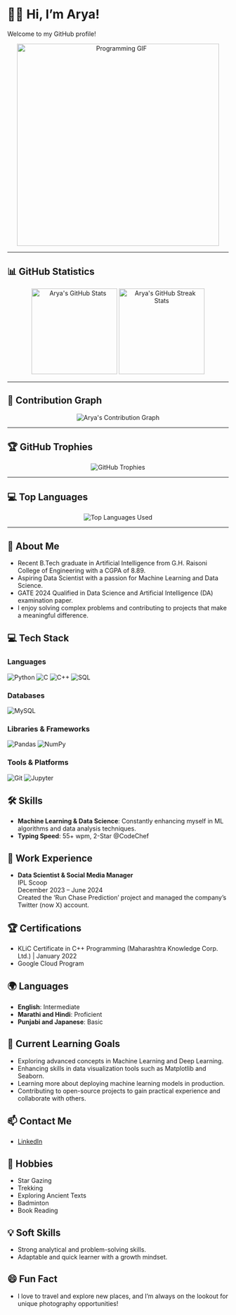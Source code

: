# 👋🏼 Hi, I’m Arya!

Welcome to my GitHub profile!

<p align="center">
  <img src="https://images-wixmp-ed30a86b8c4ca887773594c2.wixmp.com/f/c83c004e-1370-4756-88e5-4071de797088/dgdq8br-09cc7ad6-a021-47a5-b0e0-917b12b0f7a7.gif?token=eyJ0eXAiOiJKV1QiLCJhbGciOiJIUzI1NiJ9.eyJzdWIiOiJ1cm46YXBwOjdlMGQxODg5ODIyNjQzNzNhNWYwZDQxNWVhMGQyNmUwIiwiaXNzIjoidXJuOmFwcDo3ZTBkMTg4OTgyMjY0MzczYTVmMGQ0MTVlYTBkMjZlMCIsIm9iaiI6W1t7InBhdGgiOiJcL2ZcL2M4M2MwMDRlLTEzNzAtNDc1Ni04OGU1LTQwNzFkZTc5NzA4OFwvZGdkcThici0wOWNjN2FkNi1hMDIxLTQ3YTUtYjBlMC05MTdiMTJiMGY3YTcuZ2lmIn1dXSwiYXVkIjpbInVybjpzZXJ2aWNlOmZpbGUuZG93bmxvYWQiXX0.tqRMtE-b2QiI2nnefNxSDMJvZCcYqFmq2ccg_Xfzqb8" width="460" alt="Programming GIF">
</p>

---

## 📊 GitHub Statistics

<div align="center">
  <img height="195px" src="https://github-readme-stats.vercel.app/api?username=arya-io&show_icons=true&hide_border=true&theme=radical" alt="Arya's GitHub Stats" />
  <img height="195px" src="https://github-readme-streak-stats.herokuapp.com/?user=arya-io&hide_border=true&theme=radical" alt="Arya's GitHub Streak Stats" />
</div>

---

## 🌟 Contribution Graph

<p align="center">
  <img src="https://github-readme-activity-graph.vercel.app/graph?username=arya-io&bg_color=1a1b27&color=ffffff&line=ff4f4f&point=fdfdfd&area=true&hide_border=true" alt="Arya's Contribution Graph" />
</p>

---

## 🏆 GitHub Trophies

<p align="center">
  <img src="https://github-profile-trophy.vercel.app/?username=arya-io&theme=radical&no-frame=true&row=1&column=7" alt="GitHub Trophies" />
</p>


---

## 💻 Top Languages

<p align="center">
  <img src="https://github-readme-stats.vercel.app/api/top-langs/?username=arya-io&layout=compact&theme=radical&hide_border=true" alt="Top Languages Used" />
</p>

---

## 🚀 About Me

- Recent B.Tech graduate in Artificial Intelligence from G.H. Raisoni College of Engineering with a CGPA of 8.89.
- Aspiring Data Scientist with a passion for Machine Learning and Data Science.
- GATE 2024 Qualified in Data Science and Artificial Intelligence (DA) examination paper.
- I enjoy solving complex problems and contributing to projects that make a meaningful difference.

## 💻 Tech Stack

### Languages
![Python](https://img.shields.io/badge/Python-3776AB?style=flat-square&logo=python&logoColor=white)
![C](https://img.shields.io/badge/C-A8B9CC?style=flat-square&logo=c&logoColor=white)
![C++](https://img.shields.io/badge/C%2B%2B-00599C?style=flat-square&logo=c%2B%2B&logoColor=white)
![SQL](https://img.shields.io/badge/SQL-003B57?style=flat-square&logo=postgresql&logoColor=white)

### Databases
![MySQL](https://img.shields.io/badge/MySQL-005C84?style=flat-square&logo=mysql&logoColor=white)

### Libraries & Frameworks
![Pandas](https://img.shields.io/badge/Pandas-150458?style=flat-square&logo=pandas&logoColor=white)
![NumPy](https://img.shields.io/badge/NumPy-013243?style=flat-square&logo=numpy&logoColor=white)

### Tools & Platforms
![Git](https://img.shields.io/badge/Git-F05032?style=flat-square&logo=git&logoColor=white)
![Jupyter](https://img.shields.io/badge/Jupyter-DA5B0E?style=flat-square&logo=jupyter&logoColor=white)

## 🛠️ Skills
- **Machine Learning & Data Science**: Constantly enhancing myself in ML algorithms and data analysis techniques.
- **Typing Speed**: 55+ wpm, 2-Star @CodeChef

## 💼 Work Experience
- **Data Scientist & Social Media Manager**  
  IPL Scoop  
  December 2023 – June 2024  
  Created the ‘Run Chase Prediction’ project and managed the company’s Twitter (now X) account.

## 🏆 Certifications
- KLiC Certificate in C++ Programming (Maharashtra Knowledge Corp. Ltd.) | January 2022
- Google Cloud Program

## 🌍 Languages
- **English**: Intermediate
- **Marathi and Hindi**: Proficient
- **Punjabi and Japanese**: Basic

## 🎯 Current Learning Goals
- Exploring advanced concepts in Machine Learning and Deep Learning.
- Enhancing skills in data visualization tools such as Matplotlib and Seaborn.
- Learning more about deploying machine learning models in production.
- Contributing to open-source projects to gain practical experience and collaborate with others.

## 📫 Contact Me
- [LinkedIn](https://linkedin.com/aryaai)

## 🎨 Hobbies
- Star Gazing
- Trekking
- Exploring Ancient Texts
- Badminton
- Book Reading

## 💡 Soft Skills
- Strong analytical and problem-solving skills.
- Adaptable and quick learner with a growth mindset.

## 😄 Fun Fact
- I love to travel and explore new places, and I’m always on the lookout for unique photography opportunities!



<!---
arya-io/arya-io is a ✨ special ✨ repository because its `README.md` (this file) appears on your GitHub profile.
You can click the Preview link to take a look at your changes.
--->


<!--
**arya-io/arya-io** is a ✨ _special_ ✨ repository because its `README.md` (this file) appears on your GitHub profile.

Here are some ideas to get you started:

- 🔭 I’m currently working on ...
- 🌱 I’m currently learning ...
- 👯 I’m looking to collaborate on ...
- 🤔 I’m looking for help with ...
- 💬 Ask me about ...
- 📫 How to reach me: ...
- 😄 Pronouns: ...
- ⚡ Fun fact: ...
-->
